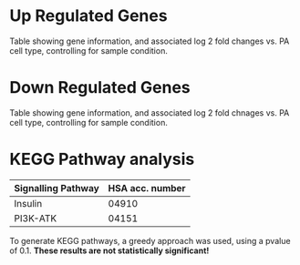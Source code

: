 # Up Regulated Genes
Table showing gene information, and associated log 2 fold changes vs. PA cell type, controlling for sample condition.

# Down Regulated Genes
Table showing gene information, and associated log 2 fold chnages vs. PA cell type, controlling for sample condition. 

# KEGG Pathway analysis
| Signalling Pathway | HSA acc. number |
|--------------------|-----------------|
| Insulin            | 04910           |
| PI3K-ATK           | 04151           |


To generate KEGG pathways, a greedy approach was used, using a pvalue of 0.1. **These results are not statistically significant!**
